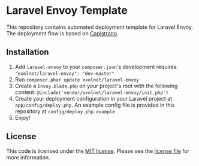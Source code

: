 # Laravel Envoy Template

This repository contains automated deployment template for Laravel Envoy. The deployment flow is based on [Capistrano](http://capistranorb.com/).

## Installation

1. Add `laravel-envoy` to your `composer.json`'s development requires: `"exolnet/laravel-envoy": "dev-master"`
2. Run `composer.phar update exolnet/laravel-envoy`
3. Create a `Envoy.blade.php` on your project's root with the following content: `@include('vendor/exolnet/laravel-envoy/init.php')`
4. Create your deployment configuration in your Laravel project at `app/config/deploy.php`. An example config file is provided in this repository at `config/deploy.php.example`
5. Enjoy!


## License

This code is licensed under the  [MIT license](http://choosealicense.com/licenses/mit/). Please see the [license file](LICENSE) for more information.
